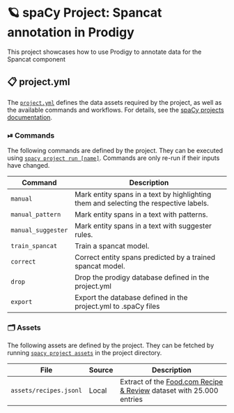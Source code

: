 <!-- SPACY PROJECT: AUTO-GENERATED DOCS START (do not remove) -->

# 🪐 spaCy Project: Spancat annotation in Prodigy

This project showcases how to use Prodigy to annotate data for the Spancat component

## 📋 project.yml

The [`project.yml`](project.yml) defines the data assets required by the
project, as well as the available commands and workflows. For details, see the
[spaCy projects documentation](https://spacy.io/usage/projects).

### ⏯ Commands

The following commands are defined by the project. They
can be executed using [`spacy project run [name]`](https://spacy.io/api/cli#project-run).
Commands are only re-run if their inputs have changed.

| Command | Description |
| --- | --- |
| `manual` | Mark entity spans in a text by highlighting them and selecting the respective labels. |
| `manual_pattern` | Mark entity spans in a text with patterns. |
| `manual_suggester` | Mark entity spans in a text with suggester rules. |
| `train_spancat` | Train a spancat model. |
| `correct` | Correct entity spans predicted by a trained spancat model. |
| `drop` | Drop the prodigy database defined in the project.yml |
| `export` | Export the database defined in the project.yml to .spaCy files |

### 🗂 Assets

The following assets are defined by the project. They can
be fetched by running [`spacy project assets`](https://spacy.io/api/cli#project-assets)
in the project directory.

| File | Source | Description |
| --- | --- | --- |
| `assets/recipes.jsonl` | Local | Extract of the [Food.com Recipe & Review](https://www.kaggle.com/datasets/irkaal/foodcom-recipes-and-reviews) dataset with 25.000 entries |

<!-- SPACY PROJECT: AUTO-GENERATED DOCS END (do not remove) -->